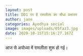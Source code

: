 ```yaml
---
layout: post
title: DD1 पर है रामलीला का सीधा प्रसारण
author: jane
categories: Ayodhya social
image: images/uploads/05faz3.jpg
date: 2020-10-15T15:16:27.167Z
---
```

आज से अयोध्या में रामलीला शुरू हो गई।